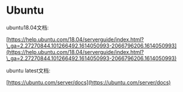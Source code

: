 # Ubuntu

ubuntu18.04文档:

[https://help.ubuntu.com/18.04/serverguide/index.html?\_ga=2.27270844.101266492.1614050993-2066796206.1614050993](https://help.ubuntu.com/18.04/serverguide/index.html?\_ga=2.27270844.101266492.1614050993-2066796206.1614050993)

ubuntu latest文档:

[https://ubuntu.com/server/docs](https://ubuntu.com/server/docs)

